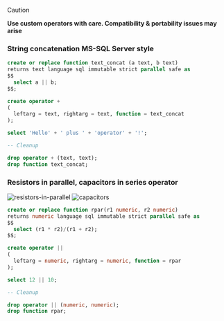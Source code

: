 > [!CAUTION]
> **Use custom operators with care. Compatibility & portability issues may arise**
### String concatenation MS-SQL Server style
```sql
create or replace function text_concat (a text, b text)
returns text language sql immutable strict parallel safe as
$$
  select a || b;
$$;

create operator + 
(
  leftarg = text, rightarg = text, function = text_concat
);

select 'Hello' + ' plus ' + 'operator' + '!';

-- Cleanup

drop operator + (text, text);
drop function text_concat;
```
### Resistors in parallel, capacitors in series operator
![resistors-in-parallel](https://github.com/user-attachments/assets/39d82858-de23-4bed-9253-8ba6bc95af96) ![capacitors](https://github.com/user-attachments/assets/c9af2b85-5e3b-4d3e-a3c8-47cb1d8724a5)

```sql
create or replace function rpar(r1 numeric, r2 numeric)
returns numeric language sql immutable strict parallel safe as
$$
  select (r1 * r2)/(r1 + r2);
$$;

create operator || 
(
  leftarg = numeric, rightarg = numeric, function = rpar
);

select 12 || 10;

-- Cleanup

drop operator || (numeric, numeric);
drop function rpar;
```
